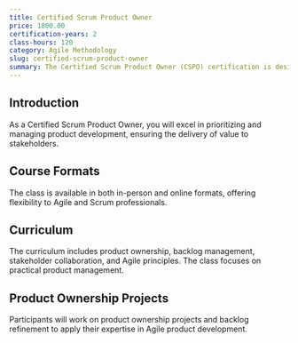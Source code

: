 ```yaml
---
title: Certified Scrum Product Owner
price: 1800.00
certification-years: 2
class-hours: 120
category: Agile Methodology
slug: certified-scrum-product-owner
summary: The Certified Scrum Product Owner (CSPO) certification is designed for professionals in Agile and Scrum roles. This comprehensive class covers product ownership, backlog management, and stakeholder collaboration. It equips candidates with the skills needed to effectively prioritize and manage product development.
---
```


## Introduction

As a Certified Scrum Product Owner, you will excel in prioritizing and managing product development, ensuring the delivery of value to stakeholders.

## Course Formats

The class is available in both in-person and online formats, offering flexibility to Agile and Scrum professionals.

## Curriculum

The curriculum includes product ownership, backlog management, stakeholder collaboration, and Agile principles. The class focuses on practical product management.

## Product Ownership Projects

Participants will work on product ownership projects and backlog refinement to apply their expertise in Agile product development.

